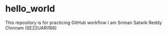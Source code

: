 # hello_world
This repository is for practicing GitHub workflow
I am Sriman Satwik Reddy Chinnam (SE22UARI166)
